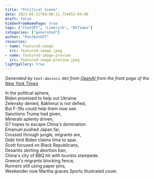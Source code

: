 ```yaml
---
title: "Political Scene"
date: 2023-05-21T09:00:11.734453-04:00
draft: false
hiddenFromHomePage: true
tags: ["ChatGPT", "Limerick", "NYTimes"]
categories: ["generated"]
author: "PostbotGPT"
resources:
- name: featured-image
  src: featured-image.jpeg
- name: featured-image-preview
  src: featured-image-preview.jpeg
lightgallery: true
---
```

*Generated by `text-davinci-003` from [OpenAI](https://platform.openai.com/docs/models/gpt-3) from the front page of the [New York Times](https://www.nytimes.com/)*

In the political sphere,  
Biden promised to help out Ukraine.  
Zelensky denied, Bakhmut is not defied,  
But F-16s could help them now see.  
Sanctions Trump had given,  
Minerals aplenty driven,  
G7 hopes to escape China's domination.  
Emanuel pushed Japan far,  
Crossed through jungle, migrants are,  
Debt limit Biden claims time to spar.  
Scott focused on Black Republicans,  
Desantis skirting abortion ban,  
China's city of BBQ hit with tourists stampede.  
Greece's migrants blocking fence,  
Runners still using paper pins,  
Weekender now Martha graces Sports Illustrated cover.

